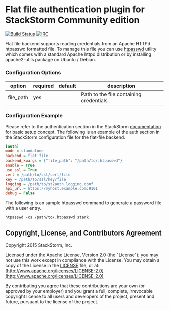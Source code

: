 # Flat file authentication plugin for StackStorm Community edition

[![Build Status](https://api.travis-ci.org/StackStorm/st2-auth-backend-flat-file.svg?branch=master)](https://travis-ci.org/StackStorm/st2-auth-backend-flat-file) [![IRC](https://img.shields.io/irc/%23stackstorm.png)](http://webchat.freenode.net/?channels=stackstorm)

Flat file backend supports reading credentials from an Apache HTTPd htpasswd formatted file. To
manage this file you can use [htpasswd](https://httpd.apache.org/docs/2.2/programs/htpasswd.html)
utility which comes with a standard Apache httpd distribution or by installing apache2-utils
package on Ubuntu / Debian.

### Configuration Options

| option    | required | default | description                                                |
|-----------|----------|---------|------------------------------------------------------------|
| file_path | yes      |         | Path to the file containing credentials                    |

### Configuration Example

Please refer to the authentication section in the StackStorm
[documentation](http://docs.stackstorm.com) for basic setup concept. The
following is an example of the auth section in the StackStorm configuration file for the flat-file
backend.

```ini
[auth]
mode = standalone
backend = flat_file
backend_kwargs = {"file_path": "/path/to/.htpasswd"}
enable = True
use_ssl = True
cert = /path/to/ssl/cert/file
key = /path/to/ssl/key/file
logging = /path/to/st2auth.logging.conf
api_url = https://myhost.example.com:9101
debug = False
```

The following is an sample htpasswd command to generate a password file with a user entry.

```
htpasswd -cs /path/to/.htpasswd stark
```

## Copyright, License, and Contributors Agreement

Copyright 2015 StackStorm, Inc.

Licensed under the Apache License, Version 2.0 (the "License"); you may not use this work except in
compliance with the License. You may obtain a copy of the License in the [LICENSE](LICENSE) file,
or at: [http://www.apache.org/licenses/LICENSE-2.0](http://www.apache.org/licenses/LICENSE-2.0)

By contributing you agree that these contributions are your own (or approved by your employer) and
you grant a full, complete, irrevocable copyright license to all users and developers of the
project, present and future, pursuant to the license of the project.
